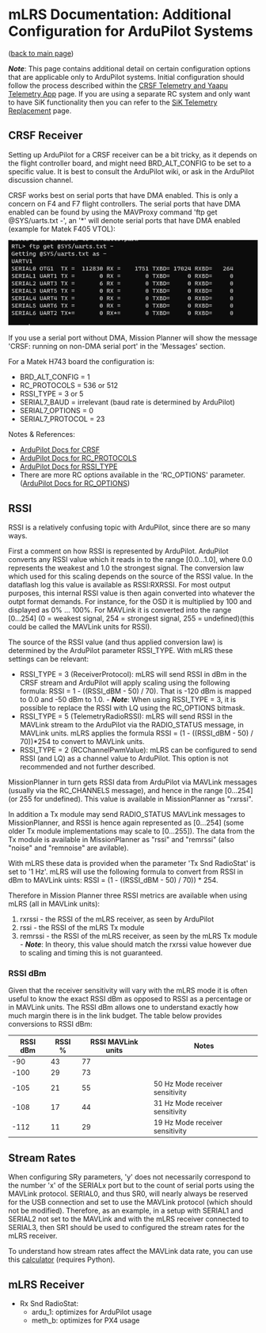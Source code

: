# mLRS Documentation: Additional Configuration for ArduPilot Systems #

([back to main page](../README.md))

***Note***: This page contains additional detail on certain configuration options that are applicable only to ArduPilot systems. Initial configuration should follow the process described within the [CRSF Telemetry and Yaapu Telemetry App](CRSF.md) page. If you are using a separate RC system and only want to have SiK functionality then you can refer to the [SiK Telemetry Replacement](docs/SETUP_SIK.md) page.

## CRSF Receiver

Setting up ArduPilot for a CRSF receiver can be a bit tricky, as it depends on the flight controller board, and might need BRD_ALT_CONFIG to be set to a specific value. It is best to consult the ArduPilot wiki, or ask in the ArduPilot discussion channel.

CRSF works best on serial ports that have DMA enabled. This is only a concern on F4 and F7 flight controllers. The serial ports that have DMA enabled can be found by using the MAVProxy command 'ftp get @SYS/uarts.txt -', an '*' will denote serial ports that have DMA enabled (example for Matek F405 VTOL):

<img src="images/Serial_DMA.png">

If you use a serial port without DMA, Mission Planner will show the message 'CRSF: running on non-DMA serial port' in the 'Messages' section.

For a Matek H743 board the configuration is:

- BRD_ALT_CONFIG = 1
- RC_PROTOCOLS = 536 or 512
- RSSI_TYPE = 3 or 5
- SERIAL7_BAUD = irrelevant (baud rate is determined by ArduPilot)
- SERIAL7_OPTIONS = 0
- SERIAL7_PROTOCOL = 23

Notes & References:
- [ArduPilot Docs for CRSF](https://ardupilot.org/copter/docs/common-tbs-rc.html)
- [ArduPilot Docs for RC_PROTOCOLS](https://ardupilot.org/plane/docs/parameters.html#rc-protocols-rc-protocols-enabled)
- [ArduPilot Docs for RSSI_TYPE](https://ardupilot.org/plane/docs/parameters.html#rssi-type-rssi-type)
- There are more RC options available in the 'RC_OPTIONS' parameter. ([ArduPilot Docs for RC_OPTIONS](https://ardupilot.org/plane/docs/parameters.html#rc-options-rc-options))

## RSSI

RSSI is a relatively confusing topic with ArduPilot, since there are so many ways.

First a comment on how RSSI is represented by ArduPilot. ArduPilot converts any RSSI value which it reads in to the range [0.0...1.0], where 0.0 represents the weakest and 1.0 the strongest signal. The conversion law which used for this scaling depends on the source of the RSSI value. In the dataflash log this value is available as RSSI:RXRSSI. For most output purposes, this internal RSSI value is then again converted into whatever the outpt format demands. For instance, for the OSD it is multiplied by 100 and displayed as 0% ... 100%. For MAVLink it is converted into the range [0...254] (0 = weakest signal, 254 = strongest signal, 255 = undefined)(this could be called the MAVLink units for RSSI).

The source of the RSSI value (and thus applied conversion law) is determined by the ArduPilot parameter RSSI_TYPE. With mLRS these settings can be relevant:
- RSSI_TYPE = 3 (ReceiverProtocol): mLRS will send RSSI in dBm in the CRSF stream and ArduPilot will apply scaling using the following formula: RSSI = 1 - ((RSSI_dBM - 50) / 70). That is -120 dBm is mapped to 0.0 and -50 dBm to 1.0.
            - ***Note***: When using RSSI_TYPE = 3, it is possible to replace the RSSI with LQ using the RC_OPTIONS bitmask.
- RSSI_TYPE = 5 (TelemetryRadioRSSI): mLRS will send RSSI in the MAVLink stream to the ArduPilot via the RADIO_STATUS message, in MAVLink units. mLRS applies the formula RSSI = (1 - ((RSSI_dBM - 50) / 70))*254 to convert to MAVLink units.
- RSSI_TYPE = 2 (RCChannelPwmValue): mLRS can be configured to send RSSI (and LQ) as a channel value to ArduPilot. This option is not recommended and not further described.

MissionPlanner in turn gets RSSI data from ArduPilot via MAVLink messages (usually via the RC_CHANNELS message), and hence in the range [0...254] (or 255 for undefined). This value is available in MissionPlanner as "rxrssi".

In addition a Tx module may send RADIO_STATUS MAVLink messages to MissionPlanner, and RSSI is hence again represented as [0...254] (some older Tx module implementations may scale to [0...255]). The data from the Tx module is available in MissionPlanner as "rssi" and "remrssi" (also "noise" and "remnoise" are avilable).

With mLRS these data is provided when the parameter 'Tx Snd RadioStat' is set to '1 Hz'. mLRS will use the following formula to convert from RSSI in dBm to MAVLink uints: RSSI = (1 - ((RSSI_dBM - 50) / 70)) * 254.

Therefore in Mission Planner three RSSI metrics are available when using mLRS (all in MAVLink units):

1. rxrssi - the RSSI of the mLRS receiver, as seen by ArduPilot
2. rssi - the RSSI of the mLRS Tx module
3. remrssi - the RSSI of the mLRS receiver, as seen by the mLRS Tx module
        - ***Note***: In theory, this value should match the rxrssi value however due to scaling and timing this is not guaranteed.

### RSSI dBm

Given that the receiver sensitivity will vary with the mLRS mode it is often useful to know the exact RSSI dBm as opposed to RSSI as a percentage or in MAVLink units. The RSSI dBm allows one to understand exactly how much margin there is in the link budget. The table below provides conversions to RSSI dBm:

| RSSI dBm | RSSI % | RSSI MAVLink units | Notes            |
|----------|--------|--------------|------------------|
| -90       | 43     | 77           |                  |
| -100      | 29     | 73           |                  |
| -105      | 21     | 55           | 50 Hz Mode receiver sensitivity |
| -108      | 17     | 44           | 31 Hz Mode receiver sensitivity |
| -112      | 11     | 29           | 19 Hz Mode receiver sensitivity |

## Stream Rates

When configuring SRy parameters, 'y' does not necessarily correspond to the number 'x' of the SERIALx port but to the count of serial ports using the MAVLink protocol.  SERIAL0, and thus SR0, will nearly always be reserved for the USB connection and set to use the MAVLink protocol (which should not be modified). Therefore, as an example, in a setup with SERIAL1 and SERIAL2 not set to the MAVLink and with the mLRS receiver connected to SERIAL3, then SR1 should be used to configured the stream rates for the mLRS receiver.

To understand how stream rates affect the MAVLink data rate, you can use this [calculator](https://github.com/ArduPilot/pymavlink/blob/master/tools/mavtelemetry_datarates.py) (requires Python).

## mLRS Receiver

- Rx Snd RadioStat:
    - ardu_1: optimizes for ArduPilot usage
    - meth_b: optimizes for PX4 usage
